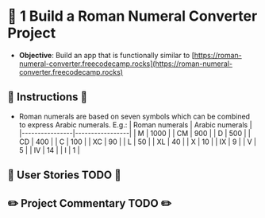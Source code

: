 # 🚧 1 Build a Roman Numeral Converter Project

* **Objective**: Build an app that is functionally similar to [https://roman-numeral-converter.freecodecamp.rocks](https://roman-numeral-converter.freecodecamp.rocks)

## 📜 Instructions 📜
* Roman numerals are based on seven symbols which can be combined to express Arabic numerals. E.g.:
| Roman numerals | Arabic numerals |
|----------------|-----------------|
|      M         |      1000       |
|      CM        |      900        |
|      D         |      500        |
|      CD        |      400        |
|      C         |      100        |
|      XC        |      90         |
|      L         |      50         |
|      XL        |      40         |
|      X         |      10         |
|      IX        |      9          |
|      V         |      5          |
|      IV        |      14         |
|      I         |      1          |

## 📖 User Stories TODO 📖 


## ✏️ Project Commentary TODO ✏️
